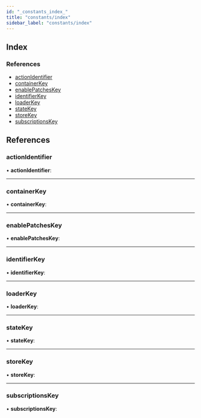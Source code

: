 ```yaml
---
id: "_constants_index_"
title: "constants/index"
sidebar_label: "constants/index"
---
```


## Index

### References

* [actionIdentifier](_constants_index_.md#actionidentifier)
* [containerKey](_constants_index_.md#containerkey)
* [enablePatchesKey](_constants_index_.md#enablepatcheskey)
* [identifierKey](_constants_index_.md#identifierkey)
* [loaderKey](_constants_index_.md#loaderkey)
* [stateKey](_constants_index_.md#statekey)
* [storeKey](_constants_index_.md#storekey)
* [subscriptionsKey](_constants_index_.md#subscriptionskey)

## References

###  actionIdentifier

• **actionIdentifier**:

___

###  containerKey

• **containerKey**:

___

###  enablePatchesKey

• **enablePatchesKey**:

___

###  identifierKey

• **identifierKey**:

___

###  loaderKey

• **loaderKey**:

___

###  stateKey

• **stateKey**:

___

###  storeKey

• **storeKey**:

___

###  subscriptionsKey

• **subscriptionsKey**:

